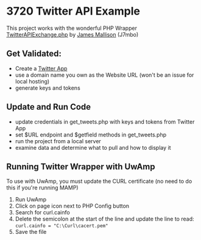 # 3720 Twitter API Example

This project works with the wonderful PHP Wrapper [TwitterAPIExchange.php](https://github.com/j7mbo/twitter-api-php) by [James Mallison](https://www.j7mbo.com/) (J7mbo) 

## Get Validated:
* Create a [Twitter App](https://developer.twitter.com/en/apps)
* use a domain name you own as the Website URL (won't be an issue for local hosting)
* generate keys and tokens

## Update and Run Code
* update credentials in get_tweets.php with keys and tokens from Twitter App
* set $URL endpoint and $getfield methods in get_tweets.php
* run the project from a local server
* examine data and determine what to pull and how to display it

## Running Twitter Wrapper with UwAmp
To use with UwAmp, you must update the CURL certificate (no need to do this if you're running MAMP)
1. Run UwAmp
2. Click on page icon next to PHP Config button 
3. Search for curl.cainfo
4. Delete the semicolon at the start of the line and update the line to read: `curl.cainfo = "C:\Curl\cacert.pem"`
5. Save the file
